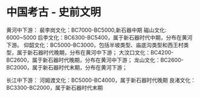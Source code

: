 # 中国考古 - 史前文明



黄河中下游：
裴李岗文化：BC7000-BC5000,新石器中期
    磁山文化: 6000~5000 
后李文化：BC6300-BC5400，属于新石器时代中期，分布在黄河下游。
仰韶文化：BC5000-BC3000，包括半坡类型、庙底沟类型和西王村类型，属于新石器时代晚期，分布在黄河中下游；
大汶口文化：BC4200-BC2600，属于新石器时代晚期，分布在黄河中下游；
龙山文化：BC2600-BC2000，属于新石器时代末期，分布在黄河下游；


长江中下游：
河姆渡文化：BC5000-BC4000，属于新石器时代晚期
良渚文化：BC3300-BC2000，属于新石器时代末期




